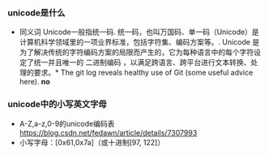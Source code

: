 ### unicode是什么
* 同义词 Unicode一般指统一码. 统一码，也叫万国码、单一码（Unicode）是计算机科学领域里的一项业界标准，包括字符集、编码方案等。. Unicode 是为了解决传统的字符编码方案的局限而产生的，它为每种语言中的每个字符设定了统一并且唯一的 二进制编码 ，以满足跨语言、跨平台进行文本转换、处理的要求。* The git log reveals healthy use of Git (some useful advice here). **no**

### unicode中的小写英文字母
* A-Z,a-z,0-9的unicode编码表 <https://blog.csdn.net/fedawn/article/details/7307993>
*  小写字母：[0x61,0x7a]（或十进制[97, 122]）